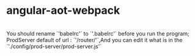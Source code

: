 # angular-aot-webpack
<br>
You should rename `'babelrc'` to `'.babelrc'` before you run the program;

<br>
ProdServer default of url : `'/router/'`,And you can edit it what is in the `'./config/prod-server/prod-server.js'`
